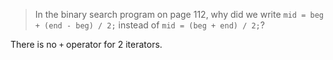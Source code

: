 > In the binary search program on page 112, why did we write `mid = beg + (end - beg) / 2;` instead of `mid = (beg + end) / 2;`?

There is no `+` operator for 2 iterators.